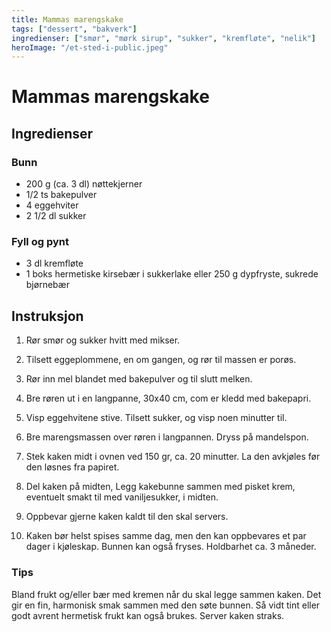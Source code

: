 ```yaml
---
title: Mammas marengskake
tags: ["dessert", "bakverk"]
ingredienser: ["smør", "mørk sirup", "sukker", "kremfløte", "nelik"]
heroImage: "/et-sted-i-public.jpeg"
---
```


# Mammas marengskake

## Ingredienser

### Bunn

- 200 g (ca. 3 dl) nøttekjerner
- 1/2 ts bakepulver
- 4 eggehviter
- 2 1/2 dl sukker

### Fyll og pynt

- 3 dl kremfløte
- 1 boks hermetiske kirsebær i sukkerlake eller 250 g dypfryste, sukrede bjørnebær

## Instruksjon

1. Rør smør og sukker hvitt med mikser.

2. Tilsett eggeplommene, en om gangen, og rør til massen er porøs.

3. Rør inn mel blandet med bakepulver og til slutt melken.

4. Bre røren ut i en langpanne, 30x40 cm, com er kledd med bakepapri.

5. Visp eggehvitene stive. Tilsett sukker, og visp noen minutter til.

6. Bre marengsmassen over røren i langpannen. Dryss på mandelspon.

7. Stek kaken midt i ovnen ved 150 gr, ca. 20 minutter. La den avkjøles før den løsnes fra papiret.

8. Del kaken på midten, Legg kakebunne sammen med pisket krem, eventuelt smakt til med vaniljesukker, i midten.

9. Oppbevar gjerne kaken kaldt til den skal servers.

10. Kaken bør helst spises samme dag, men den kan oppbevares et par dager i kjøleskap. Bunnen kan også fryses. Holdbarhet ca. 3 måneder.

### Tips

Bland frukt og/eller bær med kremen når du skal legge sammen kaken. Det gir en fin, harmonisk smak sammen med den søte bunnen. Så vidt tint eller godt avrent hermetisk frukt kan også brukes. Server kaken straks.
